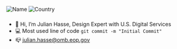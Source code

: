 ![Name](https://img.shields.io/badge/JULIAN%20HASSE-UX%20DESIGNER-red)
![Country](https://img.shields.io/badge/North%20Carolina-USA-blue)


###
- 👋 Hi, I’m Julian Hasse, Design Expert with U.S. Digital Services
- :computer: Most used line of code `git commit -m "Initial Commit"`
- 📪 julian.hasse@omb.eop.gov


